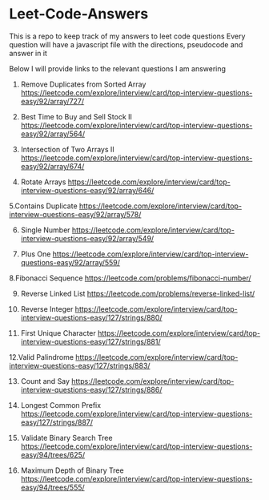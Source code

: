 # Leet-Code-Answers
This is a repo to keep track of my answers to leet code questions
Every question will have a javascript file with the directions, pseudocode and answer in it

Below I will provide links to the relevant questions I am answering

1. Remove Duplicates from Sorted Array
  https://leetcode.com/explore/interview/card/top-interview-questions-easy/92/array/727/

2.  Best Time to Buy and Sell Stock II
https://leetcode.com/explore/interview/card/top-interview-questions-easy/92/array/564/


3. Intersection of Two Arrays II
https://leetcode.com/explore/interview/card/top-interview-questions-easy/92/array/674/

4. Rotate Arrays
https://leetcode.com/explore/interview/card/top-interview-questions-easy/92/array/646/

5.Contains Duplicate
https://leetcode.com/explore/interview/card/top-interview-questions-easy/92/array/578/

6. Single Number
https://leetcode.com/explore/interview/card/top-interview-questions-easy/92/array/549/

7. Plus One
https://leetcode.com/explore/interview/card/top-interview-questions-easy/92/array/559/

8.Fibonacci Sequence
https://leetcode.com/problems/fibonacci-number/

9. Reverse Linked List
https://leetcode.com/problems/reverse-linked-list/

10. Reverse Integer
https://leetcode.com/explore/interview/card/top-interview-questions-easy/127/strings/880/

11. First Unique Character
https://leetcode.com/explore/interview/card/top-interview-questions-easy/127/strings/881/

12.Valid Palindrome
https://leetcode.com/explore/interview/card/top-interview-questions-easy/127/strings/883/

13. Count and Say
https://leetcode.com/explore/interview/card/top-interview-questions-easy/127/strings/886/

14. Longest Common Prefix
https://leetcode.com/explore/interview/card/top-interview-questions-easy/127/strings/887/

15. Validate Binary Search Tree
https://leetcode.com/explore/interview/card/top-interview-questions-easy/94/trees/625/

16. Maximum Depth of Binary Tree
https://leetcode.com/explore/interview/card/top-interview-questions-easy/94/trees/555/


